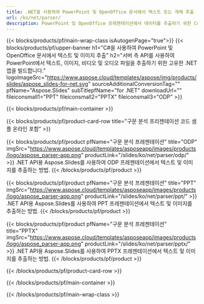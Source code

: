 ```yaml
---
title: .NET을 사용하여 PowerPoint 및 OpenOffice 문서에서 텍스트 또는 개체 추출
url: /ko/net/parser/
description: PowerPoint 및 OpenOffice 프레젠테이션에서 데이터를 추출하기 위한 C# 소스 코드입니다.
---
```


{{< blocks/products/pf/main-wrap-class isAutogenPage="true">}}
{{< blocks/products/pf/upper-banner h1="C#을 사용하여 PowerPoint 및 OpenOffice 문서에서 텍스트 및 이미지 추출" h2="서버 측 API를 사용하여 PowerPoint에서 텍스트, 이미지, 비디오 및 오디오 파일을 추출하기 위한 고유한 .NET 앱을 빌드합니다." logoImageSrc="https://www.aspose.cloud/templates/aspose/img/products/slides/aspose_slides-for-net.svg" sourceAdditionalConversionTag="" pfName="Aspose.Slides" subTitlepfName="for .NET" downloadUrl="" fileiconsmall1="PPT" fileiconsmall2="PPTX" fileiconsmall3="ODP" >}}

{{< blocks/products/pf/main-container >}}

{{< blocks/products/pf/product-card-row title="구문 분석 프리젠테이션 코드 샘플 온라인 포함" >}}

{{< blocks/products/pf/product pfName="구문 분석 프레젠테이션" title="ODP" imgSrc="https://www.aspose.cloud/templates/asposeapp/images/products/logo/aspose_parser-app.png" productLink="/slides/ko/net/parser/odp/" >}}
.NET API용 Aspose.Slides를 사용하여 ODP 프레젠테이션에서 텍스트 및 이미지를 추출하는 방법.
{{< /blocks/products/pf/product >}}

{{< blocks/products/pf/product pfName="구문 분석 프레젠테이션" title="PPT" imgSrc="https://www.aspose.cloud/templates/asposeapp/images/products/logo/aspose_parser-app.png" productLink="/slides/ko/net/parser/ppt/" >}}
.NET API용 Aspose.Slides를 사용하여 PPT 프레젠테이션에서 텍스트 및 이미지를 추출하는 방법.
{{< /blocks/products/pf/product >}}

{{< blocks/products/pf/product pfName="구문 분석 프레젠테이션" title="PPTX" imgSrc="https://www.aspose.cloud/templates/asposeapp/images/products/logo/aspose_parser-app.png" productLink="/slides/ko/net/parser/pptx/" >}}
.NET API용 Aspose.Slides를 사용하여 PPTX 프레젠테이션에서 텍스트 및 이미지를 추출하는 방법.
{{< /blocks/products/pf/product >}}



{{< /blocks/products/pf/product-card-row >}}

{{< /blocks/products/pf/main-container >}}
    
{{< /blocks/products/pf/main-wrap-class >}}